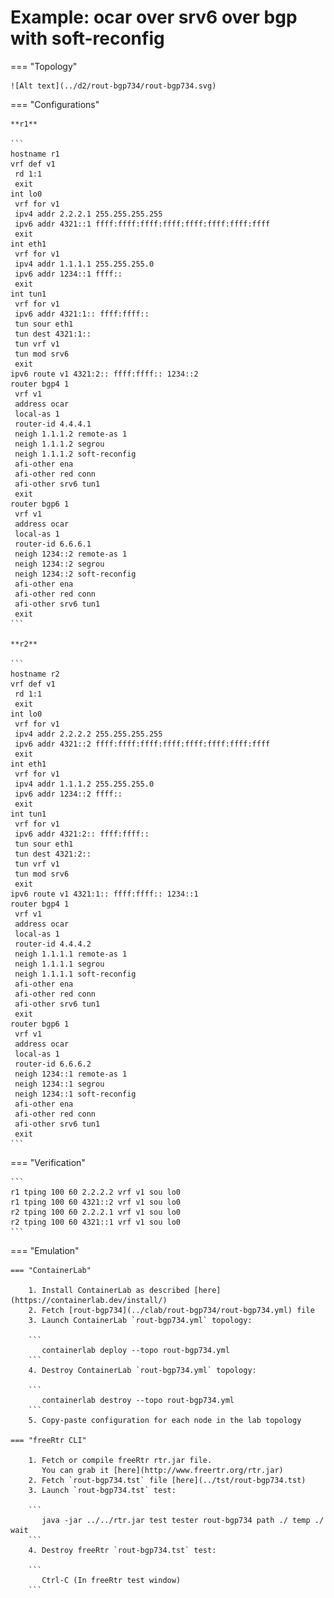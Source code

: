 # Example: ocar over srv6 over bgp with soft-reconfig

=== "Topology"

    ![Alt text](../d2/rout-bgp734/rout-bgp734.svg)

=== "Configurations"

    **r1**

    ```
    hostname r1
    vrf def v1
     rd 1:1
     exit
    int lo0
     vrf for v1
     ipv4 addr 2.2.2.1 255.255.255.255
     ipv6 addr 4321::1 ffff:ffff:ffff:ffff:ffff:ffff:ffff:ffff
     exit
    int eth1
     vrf for v1
     ipv4 addr 1.1.1.1 255.255.255.0
     ipv6 addr 1234::1 ffff::
     exit
    int tun1
     vrf for v1
     ipv6 addr 4321:1:: ffff:ffff::
     tun sour eth1
     tun dest 4321:1::
     tun vrf v1
     tun mod srv6
     exit
    ipv6 route v1 4321:2:: ffff:ffff:: 1234::2
    router bgp4 1
     vrf v1
     address ocar
     local-as 1
     router-id 4.4.4.1
     neigh 1.1.1.2 remote-as 1
     neigh 1.1.1.2 segrou
     neigh 1.1.1.2 soft-reconfig
     afi-other ena
     afi-other red conn
     afi-other srv6 tun1
     exit
    router bgp6 1
     vrf v1
     address ocar
     local-as 1
     router-id 6.6.6.1
     neigh 1234::2 remote-as 1
     neigh 1234::2 segrou
     neigh 1234::2 soft-reconfig
     afi-other ena
     afi-other red conn
     afi-other srv6 tun1
     exit
    ```

    **r2**

    ```
    hostname r2
    vrf def v1
     rd 1:1
     exit
    int lo0
     vrf for v1
     ipv4 addr 2.2.2.2 255.255.255.255
     ipv6 addr 4321::2 ffff:ffff:ffff:ffff:ffff:ffff:ffff:ffff
     exit
    int eth1
     vrf for v1
     ipv4 addr 1.1.1.2 255.255.255.0
     ipv6 addr 1234::2 ffff::
     exit
    int tun1
     vrf for v1
     ipv6 addr 4321:2:: ffff:ffff::
     tun sour eth1
     tun dest 4321:2::
     tun vrf v1
     tun mod srv6
     exit
    ipv6 route v1 4321:1:: ffff:ffff:: 1234::1
    router bgp4 1
     vrf v1
     address ocar
     local-as 1
     router-id 4.4.4.2
     neigh 1.1.1.1 remote-as 1
     neigh 1.1.1.1 segrou
     neigh 1.1.1.1 soft-reconfig
     afi-other ena
     afi-other red conn
     afi-other srv6 tun1
     exit
    router bgp6 1
     vrf v1
     address ocar
     local-as 1
     router-id 6.6.6.2
     neigh 1234::1 remote-as 1
     neigh 1234::1 segrou
     neigh 1234::1 soft-reconfig
     afi-other ena
     afi-other red conn
     afi-other srv6 tun1
     exit
    ```

=== "Verification"

    ```
    r1 tping 100 60 2.2.2.2 vrf v1 sou lo0
    r1 tping 100 60 4321::2 vrf v1 sou lo0
    r2 tping 100 60 2.2.2.1 vrf v1 sou lo0
    r2 tping 100 60 4321::1 vrf v1 sou lo0
    ```

=== "Emulation"

    === "ContainerLab"

        1. Install ContainerLab as described [here](https://containerlab.dev/install/)  
        2. Fetch [rout-bgp734](../clab/rout-bgp734/rout-bgp734.yml) file  
        3. Launch ContainerLab `rout-bgp734.yml` topology:  

        ```
           containerlab deploy --topo rout-bgp734.yml  
        ```
        4. Destroy ContainerLab `rout-bgp734.yml` topology:  

        ```
           containerlab destroy --topo rout-bgp734.yml  
        ```
        5. Copy-paste configuration for each node in the lab topology

    === "freeRtr CLI"

        1. Fetch or compile freeRtr rtr.jar file.  
           You can grab it [here](http://www.freertr.org/rtr.jar)  
        2. Fetch `rout-bgp734.tst` file [here](../tst/rout-bgp734.tst)  
        3. Launch `rout-bgp734.tst` test:  

        ```
           java -jar ../../rtr.jar test tester rout-bgp734 path ./ temp ./ wait
        ```
        4. Destroy freeRtr `rout-bgp734.tst` test:  

        ```
           Ctrl-C (In freeRtr test window)
        ```

